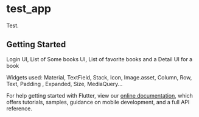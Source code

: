 # test_app

Test.

## Getting Started

Login UI, List of Some books UI, List of favorite books and a Detail UI for a book

Widgets used:
  Material,
  TextField,
  Stack,
  Icon,
  Image.asset,
  Column,
  Row,
  Text,
  Padding ,
  Expanded,
  Size,
  MediaQuery...



For help getting started with Flutter, view our
[online documentation](https://flutter.dev/docs), which offers tutorials,
samples, guidance on mobile development, and a full API reference.
